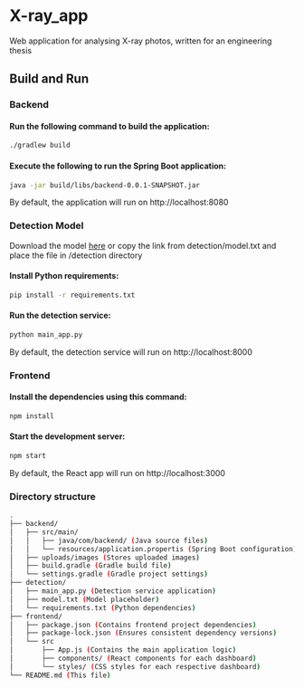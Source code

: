 # X-ray_app
Web application for analysing X-ray photos, written for an engineering thesis

## Build and Run  

### Backend

#### Run the following command to build the application:
```bash
./gradlew build
```
#### Execute the following to run the Spring Boot application:
```bash
java -jar build/libs/backend-0.0.1-SNAPSHOT.jar
```

By default, the application will run on http://localhost:8080

### Detection Model

Download the model [here](https://drive.google.com/file/d/1vjrQL2f61aI1Ea2kBO1MXnEuGT03BAI7/view?usp=drivesdk) or copy the link from detection/model.txt and place the file in /detection directory 

#### Install Python requirements:
```bash
pip install -r requirements.txt
```

#### Run the detection service:
```bash
python main_app.py
```

By default, the detection service will run on http://localhost:8000

### Frontend

#### Install the dependencies using this command:
```bash
npm install
```

#### Start the development server:
```bash
npm start
```

By default, the React app will run on http://localhost:3000

### Directory structure
```bash
.
├── backend/
│   ├── src/main/
│   │   ├── java/com/backend/ (Java source files)
│   │   └── resources/application.propertis (Spring Boot configuration)
│   ├── uploads/images (Stores uploaded images)
│   ├── build.gradle (Gradle build file)
│   └── settings.gradle (Gradle project settings)
├── detection/
│   ├── main_app.py (Detection service application)
│   ├── model.txt (Model placeholder)
│   └── requirements.txt (Python dependencies)
├── frontend/
│   ├── package.json (Contains frontend project dependencies)
│   ├── package-lock.json (Ensures consistent dependency versions)
│   └── src
│       ├── App.js (Contains the main application logic)
│       ├── components/ (React components for each dashboard)
│       └── styles/ (CSS styles for each respective dashboard)
└── README.md (This file)

```
